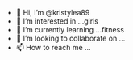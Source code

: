 - 👋 Hi, I’m @kristylea89
- 👀 I’m interested in ...girls
- 🌱 I’m currently learning ...fitness
- 💞️ I’m looking to collaborate on ...
- 📫 How to reach me ...

<!---
kristylea89/kristylea89 is a ✨ special ✨ repository because its `README.md` (this file) appears on your GitHub profile.
You can click the Preview link to take a look at your changes.
--->
